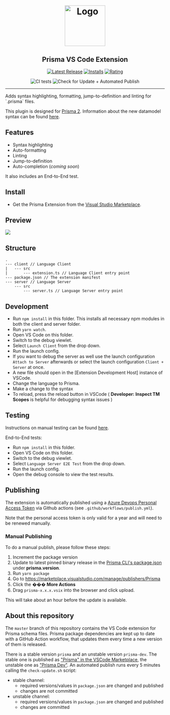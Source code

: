 <h1 align="center"><img src="./logo_white.png" alt="Logo" height="128" /></h1>
<h2 align="center">Prisma VS Code Extension</h2>
<div align="center">
  
   [![Latest Release](https://vsmarketplacebadge.apphb.com/version-short/prisma.Prisma.svg)](https://marketplace.visualstudio.com/items?itemName=Prisma.prisma)
  [![Installs](https://vsmarketplacebadge.apphb.com/installs-short/prisma.Prisma.svg)](https://marketplace.visualstudio.com/items?itemName=Prisma.prisma)
  [![Rating](https://vsmarketplacebadge.apphb.com/rating-short/prisma.Prisma.svg)](https://marketplace.visualstudio.com/items?itemName=Prisma.prisma)
  
</div>
<div align="center">
  
  ![CI tests](https://github.com/prisma/vscode/workflows/CI%20tests/badge.svg)
  ![Check for Update + Automated Publish](https://github.com/prisma/vscode/workflows/Check%20for%20Update%20%2B%20Automated%20Publish/badge.svg)
  
</div>

<hr>
Adds syntax highlighting, formatting, jump-to-definition and linting for `.prisma` files.

This plugin is designed for [Prisma 2](https://www.prisma.io/blog/announcing-prisma-2-zq1s745db8i5). Information about the new datamodel syntax can be found [here](https://github.com/prisma/prisma2/blob/master/docs/data-modeling.md).

## Features

- Syntax highlighting
- Auto-formatting
- Linting
- Jump-to-definition
- Auto-completion (_coming soon_)

It also includes an End-to-End test.

## Install

- Get the Prisma Extension from the [Visual Studio Marketplace](https://marketplace.visualstudio.com/items?itemName=Prisma.prisma).

## Preview

![](https://imgur.com/HbufPo6.png)

## Structure

```
.
--- client // Language Client
|   --- src
|       --- extension.ts // Language Client entry point
--- package.json // The extension manifest
--- server // Language Server
    --- src
        --- server.ts // Language Server entry point
```

## Development

- Run `npm install` in this folder. This installs all necessary npm modules in both the client and server folder.
- Run `yarn watch`.
- Open VS Code on this folder.
- Switch to the debug viewlet.
- Select `Launch Client` from the drop down.
- Run the launch config.
- If you want to debug the server as well use the launch configuration `Attach to Server` afterwards or select the launch configuration `Client + Server` at once.
- A new file should open in the [Extension Development Host] instance of VSCode.
- Change the language to Prisma.
- Make a change to the syntax
- To reload, press the reload button in VSCode ( **Developer: Inspect TM Scopes** is helpful for debugging syntax issues )

## Testing

Instructions on manual testing can be found [here](TESTING.md).

End-to-End tests:

- Run `npm install` in this folder.
- Open VS Code on this folder.
- Switch to the debug viewlet.
- Select `Language Server E2E Test` from the drop down.
- Run the launch config.
- Open the debug console to view the test results.

## Publishing

The extension is automatically published using a [Azure Devops Personal Access Token](https://code.visualstudio.com/api/working-with-extensions/publishing-extension#get-a-personal-access-token) via Github actions (see `.github/workflows/publish.yml`).

Note that the personal access token is only valid for a year and will need to be renewed manually.

### Manual Publishing

To do a manual publish, please follow these steps:

1. Increment the package version
2. Update to latest pinned binary release in the [Prisma CLI's package.json](https://github.com/prisma/prisma2/blob/master/cli/prisma2/package.json) under **prisma.version**.
3. Run `yarn package`
4. Go to https://marketplace.visualstudio.com/manage/publishers/Prisma
5. Click the **��� More Actions**
6. Drag `prisma-x.x.x.vsix` into the browser and click upload.

This will take about an hour before the update is available.

## About this repository

The `master` branch of this repository contains the VS Code extension for Prisma schema files. Prisma package dependencies are kept up to date with a GitHub Action workflow, that updates them every time a new version of them is released.

There is a stable version `prisma` and an unstable version `prisma-dev`. The stable one is published as ["Prisma" in the VSCode Marketplace](https://marketplace.visualstudio.com/items?itemName=Prisma.prisma), the unstable one as ["Prisma Dev"](https://marketplace.visualstudio.com/items?itemName=Prisma.prisma-dev). An automated publish runs every 5 minutes calling the `check-update.sh` script: 
- stable channel:
  - required versions/values in `package.json` are changed and published
  - changes are not committed
- unstable channel:
  - required versions/values in `package.json` are changed and published
  - changes are committed
